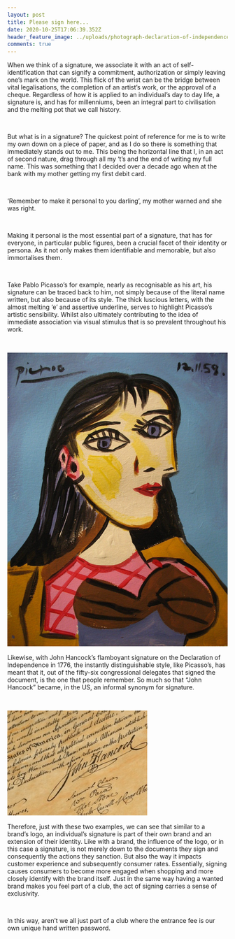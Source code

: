 ```yaml
---
layout: post
title: Please sign here...
date: 2020-10-25T17:06:39.352Z
header_feature_image: ../uploads/photograph-declaration-of-independence-continental-congress-july-4-1776.jpg
comments: true
---
```

When we think of a signature, we associate it with an act of self-identification that can signify a commitment, authorization or simply leaving one’s mark on the world. This flick of the wrist can be the bridge between vital legalisations, the completion of an artist’s work, or the approval of a cheque. Regardless of how it is applied to an individual’s day to day life, a signature is, and has for millenniums, been an integral part to civilisation and the melting pot that we call history.

 

But what is in a signature? The quickest point of reference for me is to write my own down on a piece of paper, and as I do so there is something that immediately stands out to me. This being the horizontal line that I, in an act of second nature, drag through all my ‘t’s and the end of writing my full name. This was something that I decided over a decade ago when at the bank with my mother getting my first debit card. 

 

‘Remember to make it personal to you darling’, my mother warned and she was right.

 

Making it personal is the most essential part of a signature, that has for everyone, in particular public figures, been a crucial facet of their identity or persona. As it not only makes them identifiable and memorable, but also immortalises them.  

 

Take Pablo Picasso’s for example, nearly as recognisable as his art, his signature can be traced back to him, not simply because of the literal name written, but also because of its style. The thick luscious letters, with the almost melting ‘e’ and assertive underline, serves to highlight Picasso’s artistic sensibility. Whilst also ultimately contributing to the idea of immediate association via visual stimulus that is so prevalent throughout his work.

 

![](../uploads/d52b5f103da2dee1135881c3b6ec0884.jpg)

Likewise, with John Hancock’s flamboyant signature on the Declaration of Independence in 1776, the instantly distinguishable style, like Picasso’s, has meant that it, out of the fifty-six congressional delegates that signed the document, is the one that people remember. So much so that “John Hancock” became, in the US, an informal synonym for signature. 

 

![John Hancock's signature on the Declaration of Independence 1776](../uploads/john-hancock.jpg)

Therefore, just with these two examples, we can see that similar to a brand’s logo, an individual’s signature is part of their own brand and an extension of their identity. Like with a brand, the influence of the logo, or in this case a signature, is not merely down to the documents they sign and consequently the actions they sanction. But also the way it impacts customer experience and subsequently consumer rates. Essentially, signing causes consumers to become more engaged when shopping and more closely identify with the brand itself. Just in the same way having a wanted brand makes you feel part of a club, the act of signing carries a sense of exclusivity. 

 

In this way, aren’t we all just part of a club where the entrance fee is our own unique hand written password.
